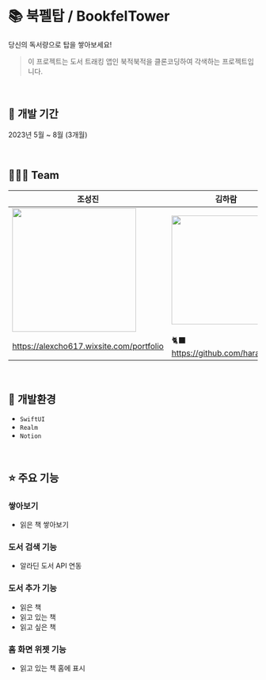 # 📚 북펠탑 / BookfelTower 
당신의 독서량으로 탑을 쌓아보세요!<br>
> 이 프로젝트는 도서 트래킹 앱인 북적북적을 클론코딩하여 각색하는 프로젝트입니다.
<br>

## 📆  개발 기간
2023년 5월 ~ 8월 (3개월)

<br>

## 👩🏻‍💻  Team
|조성진|김하람|
|---|---|
|<img src = "https://static.wixstatic.com/media/33c8bd_64f0f718ab5c4ecf85ebb5469ff58ba6~mv2.jpg/v1/fill/w_960,h_960,al_c,q_85,usm_0.66_1.00_0.01,enc_auto/IMG_0508.jpg" width = 250></img>|<img src="https://github.com/alexcho617/BookfelTower/assets/97924765/4b0ee7b3-23c8-4449-b547-9acd714f6b29" width=220></img>|
|https://alexcho617.wixsite.com/portfolio|🐈‍⬛ <https://github.com/haram22>|

<br>

## 🔨  개발환경
- `SwiftUI`
- `Realm`
- `Notion`

<br>

## ⭐️ 주요 기능
### 쌓아보기
- 읽은 책 쌓아보기
### 도서 검색 기능
- 알라딘 도서 API 연동
### 도서 추가 기능
- 읽은 책
- 읽고 있는 책
- 읽고 싶은 책
### 홈 화면 위젯 기능
- 읽고 있는 책 홈에 표시

